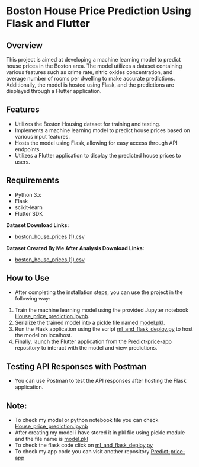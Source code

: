 # Boston House Price Prediction Using Flask and Flutter

## Overview
This project is aimed at developing a machine learning model to predict house prices in the Boston area. The model utilizes a dataset containing various features such as crime rate, nitric oxides concentration, and average number of rooms per dwelling to make accurate predictions. Additionally, the model is hosted using Flask, and the predictions are displayed through a Flutter application.

## Features
- Utilizes the Boston Housing dataset for training and testing.
- Implements a machine learning model to predict house prices based on various input features.
- Hosts the model using Flask, allowing for easy access through API endpoints.
- Utilizes a Flutter application to display the predicted house prices to users.

## Requirements
- Python 3.x
- Flask
- scikit-learn
- Flutter SDK

**Dataset Download Links:**
- [boston_house_prices (1).csv](https://github.com/Skull-7/Machine-Learning-and-Flutter/blob/main/boston_house_prices%20(1).csv)

**Dataset Created By Me After Analysis Download Links:**
- [boston_house_prices (1).csv](https://github.com/Skull-7/Machine-Learning-and-Flutter/blob/main/Load_boston_dataset.csv)

## How to Use
- After completing the installation steps, you can use the project in the following way:
1. Train the machine learning model using the provided Jupyter notebook [House_price_prediction.ipynb](https://github.com/Skull-7/Machine-Learning-and-Flutter/blob/main/House_price_prediction.ipynb).
2. Serialize the trained model into a pickle file named [model.pkl](https://github.com/Skull-7/Machine-Learning-and-Flutter/blob/main/model.pkl).
3. Run the Flask application using the script [ml_and_flask_deploy.py](https://github.com/Skull-7/Machine-Learning-and-Flutter/blob/main/ml_and_flask_deploy.py) to host the model on localhost.
4. Finally, launch the Flutter application from the [Predict-price-app](https://github.com/Skull-7/Predict-price-app) repository to interact with the model and view predictions.

## Testing API Responses with Postman
- You can use Postman to test the API responses after hosting the Flask application.

## Note:
- To check my model or python notebook file you can check [House_price_prediction.ipynb](https://github.com/Skull-7/Machine-Learning-and-Flutter/blob/main/House_price_prediction.ipynb)
- After creating my model i have stored it in pkl file using pickle module and the file name is [model.pkl](https://github.com/Skull-7/Machine-Learning-and-Flutter/blob/main/model.pkl)
- To check the flask code click on [ml_and_flask_deploy.py](https://github.com/Skull-7/Machine-Learning-and-Flutter/blob/main/ml_and_flask_deploy.py)
- To check my app code you can visit another repository [Predict-price-app](https://github.com/Skull-7/Predict-price-app) 
